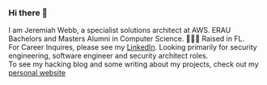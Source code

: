 ### Hi there 👋

I am Jeremiah Webb, a specialist solutions architect at AWS.
ERAU Bachelors and Masters Alumni in Computer Science. 🦅🦅🦅
Raised in FL.
<br>
For Career Inquires, please see my [LinkedIn](https://www.linkedin.com/in/illusjw/).
Looking primarily for security engineering, software engineer and security architect roles.
<br>
To see my hacking blog and some writing about my projects, check out my [personal website](https://illusion173.github.io/)
